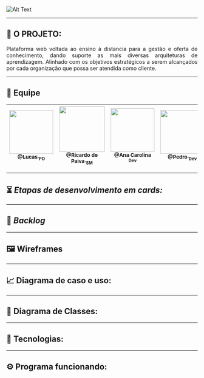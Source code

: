 
![Alt Text](https://github.com/developersapi/LMSApp/blob/main/nEDUC%20.png)

--------------------------------------------------------------------------------------------------------------------
## :microscope: O PROJETO: 

<p align="justify"> Plataforma web voltada ao ensino à distancia para a gestão e oferta de conhecimento, dando suporte as mais diversas arquiteturas de aprendizagem. Alinhado com os objetivos estratégicos a serem alcançados por cada organização que possa ser atendida como cliente. </p>


--------------------------------------------------------------------------------------------------------------------
## 	:handshake: Equipe

[<img src="https://github.com/developersapi/LMSApp/blob/main/lucas.jpg" width=115 > <br> <sub> @Lucas <sub> PO </sub>](https://github.com/lucassilva676)| [<img src="https://github.com/developersapi/LMSApp/blob/main/ricardofoto.jpg" width=120 > <br> <sub> @Ricardo de Paiva <sub> SM </sub>](https://github.com/RicardoSousaPaiva) | [<img src="https://github.com/developersapi/LMSApp/blob/main/ana.jpeg" width=115 > <br> <sub> @Ana Carolina <sub> Dev </sub>](https://github.com/AnnaCMendes) | [<img src="https://github.com/developersapi/LMSApp/blob/main/pedrofs.jpg" width=115 > <br> <sub> @Pedro <sub> Dev </sub>](https://github.com/PedroSilva201) | [<img src="https://github.com/developersapi/LMSApp/blob/main/rafael.jpeg" width=115 > <br> <sub> @Rafael </sub>](https://github.com/rafaeldossper)
 | :---: |:---:|:---:|:---:|:---:|

--------------------------------------------------------------------------------------------------------------------

## :hourglass_flowing_sand: **_Etapas de desenvolvimento em cards:_**

--------------------------------------------------------------------------------------------------------------------

## :bookmark: **_Backlog_**

--------------------------------------------------------------------------------------------------------------------

## :framed_picture: Wireframes

--------------------------------------------------------------------------------------------------------------------

## :chart_with_upwards_trend: Diagrama de caso e uso:

--------------------------------------------------------------------------------------------------------------------

## :tea: Diagrama de Classes:

--------------------------------------------------------------------------------------------------------------------

## :rocket: Tecnologias:

--------------------------------------------------------------------------------------------------------------------

## :gear: Programa funcionando:
